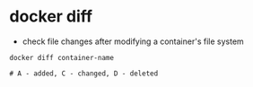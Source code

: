 # docker diff

- check file changes after modifying a container's file system

```shell
docker diff container-name

# A - added, C - changed, D - deleted
```
